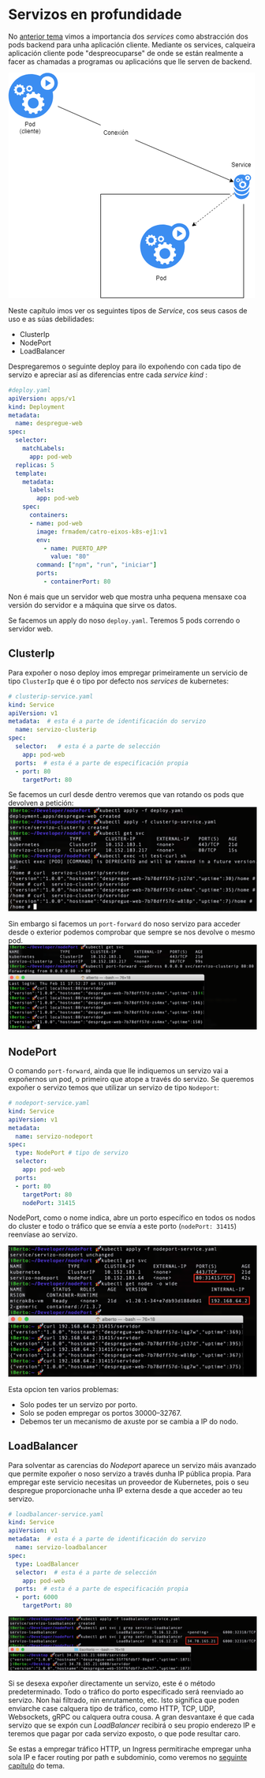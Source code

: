 # Servizos en profundidade

No [anterior tema](https://prefapp.github.io/formacion/cursos/kubernetes/#/./02_kubernetes/05_arquitectura_kubernetes_service) vimos a importancia dos *services* como abstracción dos pods backend para unha aplicación cliente. Mediante os services, calqueira aplicación cliente pode "despreocuparse" de onde se están realmente a facer as chamadas a programas ou aplicacións que lle serven de backend.

![Servizo2](./../_media/02/servizo2.png)

Neste capítulo imos ver os seguintes tipos de *Service*, cos seus casos de uso e as súas debilidades:
- ClusterIp
- NodePort
- LoadBalancer

Despregaremos o seguinte deploy para ilo expoñendo con cada tipo de servizo e apreciar así as diferencias entre cada *service kind* : 
```yaml
#deploy.yaml
apiVersion: apps/v1
kind: Deployment
metadata:
  name: despregue-web
spec:
  selector:
    matchLabels:
      app: pod-web
  replicas: 5 
  template:
    metadata:
      labels:
        app: pod-web
    spec:
      containers:
      - name: pod-web
        image: frmadem/catro-eixos-k8s-ej1:v1
        env:
          - name: PUERTO_APP
            value: "80"
        command: ["npm", "run", "iniciar"]
        ports:
          - containerPort: 80
```

Non é mais que un servidor web que mostra unha pequena mensaxe coa versión do servidor e a máquina que sirve os datos.

Se facemos un apply do noso `deploy.yaml`. Teremos 5 pods correndo o servidor web.


## ClusterIp
Para expoñer o noso deploy imos empregar primeiramente un servicio de tipo `ClusterIp` que é o tipo por defecto nos *services* de kubernetes:
```yaml
# clusterip-service.yaml
kind: Service
apiVersion: v1
metadata:  # esta é a parte de identificación do servizo
  name: servizo-clusterip
spec:
  selector:   # esta é a parte de selección
    app: pod-web
  ports:  # esta é a parte de especificación propia
  - port: 80
    targetPort: 80
```

Se facemos un curl desde dentro veremos que van rotando os pods que devolven a petición: 
![Servizo1](./../_media/03/servizo1.png)

Sin embargo si facemos un `port-forward` do noso servizo para acceder desde o exterior podemos comprobar que sempre se nos devolve o mesmo pod. 
![Servizo2](./../_media/03/servizo2.png)


## NodePort
O comando `port-forward`, ainda que lle indiquemos un servizo vai a expoñernos un pod, o primeiro que atope a través do servizo. Se queremos expoñer o servizo temos que utilizar un servizo de tipo `Nodeport`:
```yaml
# nodeport-service.yaml
kind: Service
apiVersion: v1
metadata:  
  name: servizo-nodeport
spec:
  type: NodePort # tipo de servizo
  selector:   
    app: pod-web
  ports:  
  - port: 80
    targetPort: 80
    nodePort: 31415   
```

NodePort, como o nome indica, abre un porto específico en todos os nodos do cluster e todo o tráfico que se envía a este porto (`nodePort: 31415`) reenvíase ao servizo.
 
![Servizo3](./../_media/03/servizo3.png)

Esta opcion ten varios problemas:
- Solo podes ter un servizo por porto.
- Solo se poden empregar os portos 30000–32767.
- Debemos ter un mecanismo de axuste por se cambia a IP do nodo.

## LoadBalancer
Para solventar as carencias do *Nodeport* aparece un servizo máis avanzado que permite expoñer o noso servizo a través dunha IP pública propia. Para empregar este servicio necesitas un proveedor de Kubernetes, pois o seu despregue proporcionache unha IP externa desde a que acceder ao teu servizo.
```yaml
# loadbalancer-service.yaml
kind: Service
apiVersion: v1
metadata:  # esta é a parte de identificación do servizo
  name: servizo-loadbalancer
spec:
  type: LoadBalancer
  selector:  # esta é a parte de selección
    app: pod-web
  ports:  # esta é a parte de especificación propia
  - port: 6000
    targetPort: 80
```

![Servizo4](./../_media/03/servizo4.png)

Si se desexa expoñer directamente un servizo, este é o método predeterminado. Todo o tráfico do porto especificado será reenviado ao servizo. Non hai filtrado, nin enrutamento, etc. Isto significa que poden enviarche case calquera tipo de tráfico, como HTTP, TCP, UDP, Websockets, gRPC ou calquera outra cousa.
A gran desvantaxe é que cada servizo que se expón cun *LoadBalancer* recibirá o seu propio enderezo IP e teremos que pagar por cada servizo exposto, o que pode resultar caro.

Se estas a empregar tráfico HTTP, un Ingress permitirache empregar unha sola IP e facer routing por path e subdominio, como veremos no [seguinte capítulo](https://prefapp.github.io/formacion/cursos/kubernetes/#/03_configuracion/06_Ingress_controlando_o_trafico) do tema.
